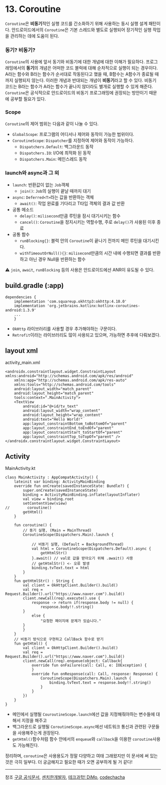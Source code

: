# 13. Coroutine

`Coroutine`은 **비동기**적인 실행 코드를 간소화하기 위해 사용하는 동시 실행 설계 패턴이다.
안드로이드에서의 `Coroutine`은 기본 스레드와 별도로 실행되어 장기적인 실행 작업을 관리하는 데에 도움이 된다.

### 동기? 비동기?

`Coroutine`의 사용에 앞서 동기와 비동기에 대한 개념에 대한 이해가 필요하다.
프로그래밍에서의 **동기**의 개념은 어떠한 코드 블럭에 대해 순차적으로 실행이 되는 경우이다.
A라는 함수와 B라는 함수가 순서대로 작동된다고 했을 때, B함수는 A함수가 종료될 때까지 실행되지 않는다. 이러한 개념과 반대되는 개념이 **비동기**라고 할 수 있다.
비동기 코드는 B라는 함수가 A라는 함수가 끝나지 않더라도 별개로 실행할 수 있게 해준다.
`Coroutine`은 공식적으로 안드로이드의 비동기 프로그래밍에 권장되는 방안이기 때문에 공부할 필요가 있다.

### Scope

`Coroutine`의 제어 범위는 다음과 같이 나눌 수 있다.

- `GlobalScope`: 프로그램의 어디서나 제어와 동작이 가능한 범위이다.
- `CoroutineScope`: `Dispatcher`를 지정하여 제어와 동작이 가능하다.
  - `Dispatchers.Default`: 백그라운드 동작
  - `Dispatchers.IO`: I/O에 최적화 된 동작
  - `Dispatchers.Main`: 메인스레드 동작

### launch와 async과 그 외

- `launch`: 반환값이 없는 `Job`객체
  - `join()`: `Job`의 실행이 끝날 때까지 대기
- `async`: `Deferred<T>`라는 값을 반환하는 객체
  - `await()`: 작업 완료를 기다리고 T타입 객체의 결과 값 반환
- 공통 메소드
  - `delay()`: `milisecond`만큼 루틴을 잠시 대기시키는 함수
  - `cancel()`: `Coroutine`을 정지시키는 역할수행, 주로 `delay()`가 사용된 이후 종료
- 공통 함수
  - `runBlocking{}`: 블럭 안의 `Coroutine`이 끝나기 전까지 메인 루틴을 대기시킨다.
  - `withTimeoutOrNull(){}`: `milisecond`만큼의 시간 내에 수행되면 결과를 반환하고 아닌 경우 Null을 반환하는 함수

⚠ `join`, `await`, `runBlocking` 등의 사용은 안드로이드에선 ANR이 유도될 수 있다.

## build.gradle (:app)

```
dependencies {
    implementation 'com.squareup.okhttp3:okhttp:4.10.0'
    implementation 'org.jetbrains.kotlinx:kotlinx-coroutines-android:1.3.9'
    ...
    }
```

- `OkHttp` 라이브러리를 사용할 경우 추가해야하는 구문이다.
- `Retrofit`이라는 라이브러리도 많이 사용되고 있으며, 가능하면 추후에 다뤄보겠다.

## layout xml

activity_main.xml

```
<androidx.constraintlayout.widget.ConstraintLayout xmlns:android="http://schemas.android.com/apk/res/android"
    xmlns:app="http://schemas.android.com/apk/res-auto"
    xmlns:tools="http://schemas.android.com/tools"
    android:layout_width="match_parent"
    android:layout_height="match_parent"
    tools:context=".MainActivity">
    <TextView
        android:id="@+id/tv_text"
        android:layout_width="wrap_content"
        android:layout_height="wrap_content"
        android:text="Hello World!"
        app:layout_constraintBottom_toBottomOf="parent"
        app:layout_constraintEnd_toEndOf="parent"
        app:layout_constraintStart_toStartOf="parent"
        app:layout_constraintTop_toTopOf="parent" />
</androidx.constraintlayout.widget.ConstraintLayout>
```

## Activity

MainActivity.kt

```
class MainActivity : AppCompatActivity() {
    lateinit var binding: ActivityMainBinding
    override fun onCreate(savedInstanceState: Bundle?) {
        super.onCreate(savedInstanceState)
        binding = ActivityMainBinding.inflate(layoutInflater)
        val view = binding.root
        setContentView(view)
//        coroutine()
        getHtml()
    }

    fun coroutine() {
        // 동기 실행, (Main = MainThread)
        CoroutineScope(Dispatchers.Main).launch {

            // 비동기 실행, (Default = BackgroundThread)
            val html = CoroutineScope(Dispatchers.Default).async {
                getHtmlStr()
            }.await() // val로 값을 받아오기 위해 .await() 사용
            // getHtmlStr() <- 오류 발생
            binding.tvText.text = html
        }
    }
    fun getHtmlStr() : String {
        val client = OkHttpClient.Builder().build()
        val req = Request.Builder().url("https://www.naver.com").build()
        client.newCall(req).execute().use {
            response -> return if(response.body != null) {
                response.body!!.string()
        }
            else {
                "요청한 페이지에 문제가 있습니다."
        }
        }
    }
    // 비동기 방식으로 구현하고 CallBack 함수로 받기
    fun getHtml() {
        val client = OkHttpClient.Builder().build()
        val req = Request.Builder().url("https://www.naver.com").build()
        client.newCall(req).enqueue(object: Callback{
            override fun onFailure(call: Call, e: IOException) {
            }
            override fun onResponse(call: Call, response: Response) {
                CoroutineScope(Dispatchers.Main).launch {
                    binding.tvText.text = response.body!!.string()
                }
            }
        })
    }
}
```

- 메인에서 실행될 `CouroutineScope.launch`에선 값을 지정해줘야하는 변수들에 대해서 지정을 해주고
- 백그라운드로 실행될 `CoroutineScope.async`에선 네트워크 통신과 관련된 구문들을 사용해주는게 권장된다.
- `getHtml()`함수처럼 함수 안에서의 `enqueue`와 `callback`을 이용한 `coroutine`사용도 가능해진다.

정리하며, `coroutine`은 사용용도가 정말 다양하고 여태 그래왔지만 이 문서에 써 있는 것은 극히 일부다. 더 궁금해지고 필요한 때가 오면 공부하게 될 거 같다!

---

참조
[구글 공식문서](https://developer.android.com/kotlin/coroutines),
[센치한개발자](https://www.youtube.com/watch?v=yIdFRXHawYc),
[테크과학! DiMo](https://www.youtube.com/watch?v=Lpieg1zrKdg&t=35s),
[codechacha](https://codechacha.com/ko/android-coroutine/#4-launch-async%EB%A1%9C-%EC%BD%94%EB%A3%A8%ED%8B%B4-%EC%8B%A4%ED%96%89)
